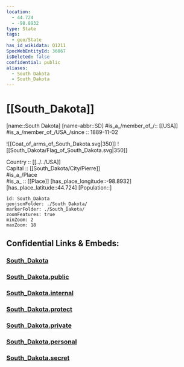 ```yaml
---
location:
  - 44.724
  - -98.8932
type: State
tags:
  - geo/State
has_id_wikidata: Q1211
SpocWebEntityId: 36067
isDeleted: false
confidential: public
aliases:
  - South Dakota
  - South_Dakota
---
```


# [[South_Dakota]] 

[name::South Dakota] 
[name-abbr::SD] 
#is_a_/member_of_/:: [[USA]]
#is_a_/member_of_/USA_/since :: 1889-11-02 


![[Coat_of_arms_of_South_Dakota.svg|350]] 
![[South_Dakota/Flag_of_South_Dakota.svg|350]]  


Country :: [[../../USA]]  
Capital :: [[South_Dakota/City/Pierre]]  
#is_a_/Place  
#is_a_ :: [[Place]] 
[has_place_longitude::-98.8932] 
[has_place_latitude::44.724] 
[Population::] 



```leaflet
id: South_Dakota
geojsonFolder: ./South_Dakota/
markerFolder: ./South_Dakota/
zoomFeatures: true 
minZoom: 2 
maxZoom: 18
```


## Confidential Links & Embeds: 

### [South_Dakota](/_Standards/Earth/Continent/America~North/USA/USA~Central/South_Dakota.md) 

### [South_Dakota.public](/_public/Earth/Continent/America~North/USA/USA~Central/South_Dakota.public.md) 

### [South_Dakota.internal](/_internal/Earth/Continent/America~North/USA/USA~Central/South_Dakota.internal.md) 

### [South_Dakota.protect](/_protect/Earth/Continent/America~North/USA/USA~Central/South_Dakota.protect.md) 

### [South_Dakota.private](/_private/Earth/Continent/America~North/USA/USA~Central/South_Dakota.private.md) 

### [South_Dakota.personal](/_personal/Earth/Continent/America~North/USA/USA~Central/South_Dakota.personal.md) 

### [South_Dakota.secret](/_secret/Earth/Continent/America~North/USA/USA~Central/South_Dakota.secret.md)

